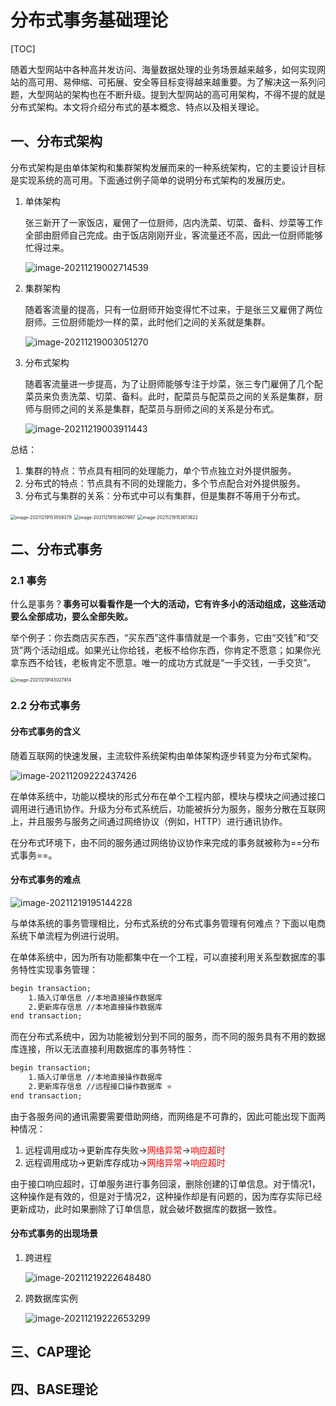 # 分布式事务基础理论

[TOC]

随着大型网站中各种高并发访问、海量数据处理的业务场景越来越多，如何实现网站的高可用、易伸缩、可拓展、安全等目标变得越来越重要。为了解决这一系列问题，大型网站的架构也在不断升级。提到大型网站的高可用架构，不得不提的就是分布式架构。本文将介绍分布式的基本概念、特点以及相关理论。

## 一、分布式架构

分布式架构是由单体架构和集群架构发展而来的一种系统架构，它的主要设计目标是实现系统的高可用。下面通过例子简单的说明分布式架构的发展历史。

1.   单体架构

     张三新开了一家饭店，雇佣了一位厨师，店内洗菜、切菜、备料、炒菜等工作全部由厨师自己完成。由于饭店刚刚开业，客流量还不高，因此一位厨师能够忙得过来。

     ![image-20211219002714539](markdown/分布式基础理论.assets/image-20211219002714539.png)

2.   集群架构

     随着客流量的提高，只有一位厨师开始变得忙不过来，于是张三又雇佣了两位厨师。三位厨师能炒一样的菜，此时他们之间的关系就是集群。

     ![image-20211219003051270](markdown/分布式基础理论.assets/image-20211219003051270.png)

3.   分布式架构

     随着客流量进一步提高，为了让厨师能够专注于炒菜，张三专门雇佣了几个配菜员来负责洗菜、切菜、备料。此时，配菜员与配菜员之间的关系是集群，厨师与厨师之间的关系是集群，配菜员与厨师之间的关系是分布式。

     ![image-20211219003911443](markdown/分布式基础理论.assets/image-20211219003911443.png)

总结：

1.   集群的特点：节点具有相同的处理能力，单个节点独立对外提供服务。
2.   分布式的特点：节点具有不同的处理能力，多个节点配合对外提供服务。
3.   分布式与集群的关系：分布式中可以有集群，但是集群不等用于分布式。

<img src="markdown/分布式基础理论.assets/image-20211219153559379.png" alt="image-20211219153559379" style="zoom:50%;" />

<img src="markdown/分布式基础理论.assets/image-20211219153607997.png" alt="image-20211219153607997" style="zoom:50%;" />

<img src="markdown/分布式基础理论.assets/image-20211219153613622.png" alt="image-20211219153613622" style="zoom:50%;" />

## 二、分布式事务

### 2.1 事务

什么是事务？**事务可以看看作是一个大的活动，它有许多小的活动组成，这些活动要么全部成功，要么全部失败。**

举个例子：你去商店买东西，“买东西”这件事情就是一个事务，它由“交钱”和“交货”两个活动组成。如果光让你给钱，老板不给你东西，你肯定不愿意；如果你光拿东西不给钱，老板肯定不愿意。唯一的成功方式就是“一手交钱，一手交货”。

<img src="markdown/分布式基础理论.assets/image-20211219143027914.png" alt="image-20211219143027914" style="zoom:50%;" />

### 2.2 分布式事务

#### 分布式事务的含义

随着互联网的快速发展，主流软件系统架构由单体架构逐步转变为分布式架构。

![image-20211209222437426](markdown/分布式基础理论.assets/image-20211209222437426.png)

在单体系统中，功能以模块的形式分布在单个工程内部，模块与模块之间通过接口调用进行通讯协作。升级为分布式系统后，功能被拆分为服务，服务分散在互联网上，并且服务与服务之间通过网络协议（例如，HTTP）进行通讯协作。

在分布式环境下，由不同的服务通过网络协议协作来完成的事务就被称为==分布式事务==。

#### 分布式事务的难点



![image-20211219195144228](markdown/分布式基础理论.assets/image-20211219195144228.png)

与单体系统的事务管理相比，分布式系统的分布式事务管理有何难点？下面以电商系统下单流程为例进行说明。

在单体系统中，因为所有功能都集中在一个工程，可以直接利用关系型数据库的事务特性实现事务管理：

```tex
begin transaction;
    1.插入订单信息 //本地直接操作数据库
    2.更新库存信息 //本地直接操作数据库
end transaction;
```

而在分布式系统中，因为功能被划分到不同的服务，而不同的服务具有不用的数据库连接，所以无法直接利用数据库的事务特性：

```tex
begin transaction;
    1.插入订单信息 //本地直接操作数据库
    2.更新库存信息 //远程接口操作数据库 ⭐
end transaction;
```

由于各服务间的通讯需要需要借助网络，而网络是不可靠的，因此可能出现下面两种情况：

1.   远程调用成功→更新库存失败→<font color = red>网络异常</font>→<font color = red>响应超时</font>
2.   远程调用成功→更新库存成功→<font color = red>网络异常</font>→<font color = red>响应超时</font>

由于接口响应超时，订单服务进行事务回滚，删除创建的订单信息。对于情况1，这种操作是有效的，但是对于情况2，这种操作却是有问题的，因为库存实际已经更新成功，此时如果删除了订单信息，就会破坏数据库的数据一致性。

#### 分布式事务的出现场景

1.   跨进程

     ![image-20211219222648480](markdown/分布式基础理论.assets/image-20211219222648480.png)

2.   跨数据库实例

     ![image-20211219222653299](markdown/分布式基础理论.assets/image-20211219222653299.png)

## 三、CAP理论



## 四、BASE理论
